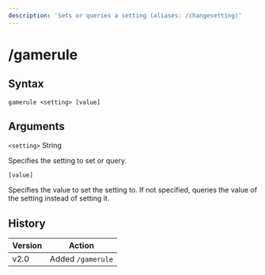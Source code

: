 ```yaml
---
description: 'Sets or queries a setting (aliases: /changesetting)'
---
```


# /gamerule

## Syntax

`gamerule <setting> [value]`

## Arguments

`<setting>` String

Specifies the setting to set or query.

`[value]`

Specifies the value to set the setting to. If not specified, queries the value of the setting instead of setting it.

## History

| Version | Action            |
| ------- | ----------------- |
| v2.0    | Added `/gamerule` |
